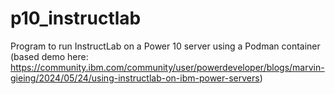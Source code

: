 # p10_instructlab
Program to run InstructLab on a Power 10 server using a Podman container (based demo here: https://community.ibm.com/community/user/powerdeveloper/blogs/marvin-gieing/2024/05/24/using-instructlab-on-ibm-power-servers)
